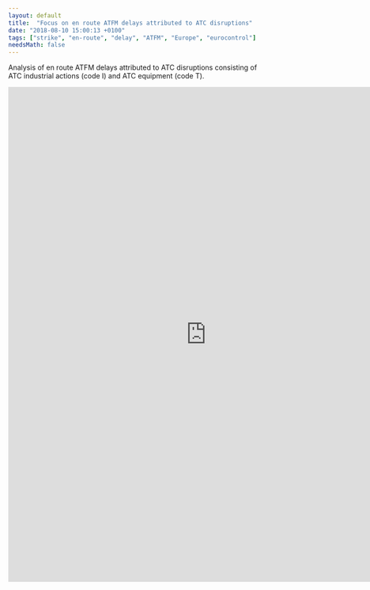 ```yaml
---
layout: default
title:  "Focus on en route ATFM delays attributed to ATC disruptions"
date: "2018-08-10 15:00:13 +0100"
tags: ["strike", "en-route", "delay", "ATFM", "Europe", "eurocontrol"]
needsMath: false
---
```

Analysis of en route ATFM delays attributed to ATC disruptions consisting of ATC industrial actions (code I) and ATC equipment (code T).

<iframe width="800" height="1000" src="https://datastudio.google.com/embed/reporting/11rjFDOsmtG42hd_nL4LeS_l74K97AdfP/page/sjaW" frameborder="0" style="border:0" allowfullscreen></iframe>